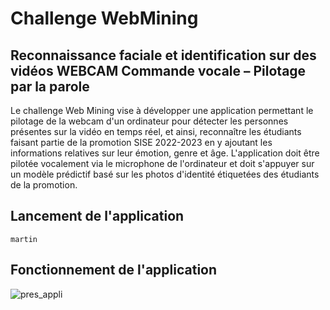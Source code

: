 # Challenge WebMining
## Reconnaissance faciale et identification sur des vidéos WEBCAM Commande vocale – Pilotage par la parole

Le challenge Web Mining vise à développer une application permettant le pilotage de la webcam d'un ordinateur pour détecter les personnes présentes sur la vidéo en temps réel, et ainsi, reconnaître les étudiants faisant partie de la promotion SISE 2022-2023 en y ajoutant les informations relatives sur leur émotion, genre et âge. L'application doit être pilotée vocalement via le microphone de l'ordinateur et doit s'appuyer sur un modèle prédictif basé sur les photos d'identité étiquetées des étudiants de la promotion.

## Lancement de l'application

```
martin

```

## Fonctionnement de l'application

![pres_appli](https://github.com/MaartinShz/RecognitionApp/edit/main/img/pres_appli.jpeg)



